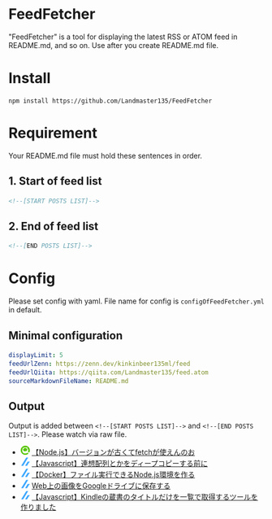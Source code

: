 # FeedFetcher
"FeedFetcher" is a tool for displaying the latest RSS or ATOM feed in README.md, and so on.
Use after you create README.md file.

# Install
```dos
npm install https://github.com/Landmaster135/FeedFetcher
```

# Requirement
Your README.md file must hold these sentences in order.

## 1. Start of feed list
```markdown
<!--[START POSTS LIST]-->
```

## 2. End of feed list
```markdown
<!--[END POSTS LIST]-->
```

# Config

Please set config with yaml. File name for config is `configOfFeedFetcher.yml` in default.

## Minimal configuration
```yaml
displayLimit: 5
feedUrlZenn: https://zenn.dev/kinkinbeer135ml/feed
feedUrlQiita: https://qiita.com/Landmaster135/feed.atom
sourceMarkdownFileName: README.md
```

## Output

Output is added between `<!--[START POSTS LIST]-->` and `<!--[END POSTS LIST]-->`. Please watch via raw file.

<!--[START POSTS LIST]-->
- ![](img/qiita.png) [【Node.js】バージョンが古くてfetchが使えんのお](https://qiita.com/Landmaster135/items/19e67db282f2e35d1197)
- ![](img/zenn.png) [【Javascript】連想配列とかをディープコピーする前に](https://zenn.dev/kinkinbeer135ml/articles/79972f1e056887)
- ![](img/zenn.png) [【Docker】ファイル実行できるNode.js環境を作る](https://zenn.dev/kinkinbeer135ml/articles/6369ee73dd1508)
- ![](img/zenn.png) [Web上の画像をGoogleドライブに保存する](https://zenn.dev/kinkinbeer135ml/articles/44a5b20371482e)
- ![](img/zenn.png) [【Javascript】Kindleの蔵書のタイトルだけを一覧で取得するツールを作りました](https://zenn.dev/kinkinbeer135ml/articles/1500f99b37aece)
<!--[END POSTS LIST]-->


